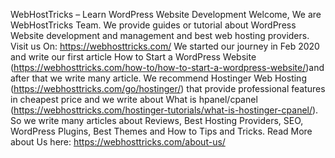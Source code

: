 WebHostTricks – Learn WordPress Website Development Welcome, We are WebHostTricks Team. We provide guides or tutorial about WordPress Website development and management and best web hosting providers. Visit us On: https://webhosttricks.com/ We started our journey in Feb 2020 and write our first article How to Start a WordPress Website (https://webhosttricks.com/how-to/how-to-start-a-wordpress-website/)and after that we write many article. We recommend Hostinger Web Hosting (https://webhosttricks.com/go/hostinger/) that provide professional features in cheapest price and we write about What is hpanel/cpanel (https://webhosttricks.com/hostinger-tutorials/what-is-hostinger-cpanel/). So we write many articles about Reviews, Best Hosting Providers, SEO, WordPress Plugins, Best Themes and How to Tips and Tricks. Read More about Us here: https://webhosttricks.com/about-us/
